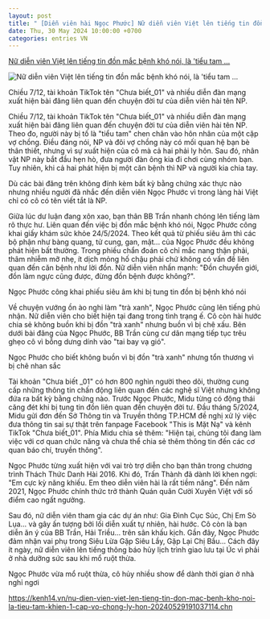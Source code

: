 ```yaml
---
layout: post
title: " [Diễn viên hài Ngọc Phước] Nữ diễn viên Việt lên tiếng tin đồn mắc bệnh khó nói, là 'tiểu tam ..."
date: Thu, 30 May 2024 10:00:00 +0700
categories: entries VN
---
```

[Nữ diễn viên Việt lên tiếng tin đồn mắc bệnh khó nói, là 'tiểu tam ...](https://kenh14.vn/nu-dien-vien-viet-len-tieng-tin-don-mac-benh-kho-noi-la-tieu-tam-khien-1-cap-vo-chong-ly-hon-20240529191037114.chn)

![Nữ diễn viên Việt lên tiếng tin đồn mắc bệnh khó nói, là 'tiểu tam ...](https://kenh14cdn.com/zoom/600_315/203336854389633024/2024/5/29/photo1716984481544-17169844817031881697502.jpg)

Chiều 7/12, tài khoản TikTok tên "Chưa biết_01" và nhiều diễn đàn mạng xuất hiện bài đăng liên quan đến chuyện đời tư của diễn viên hài tên NP.

Chiều 7/12, tài khoản TikTok tên "Chưa biết_01" và nhiều diễn đàn mạng xuất hiện bài đăng liên quan đến chuyện đời tư của diễn viên hài tên NP. Theo đo, người này bị tố là "tiểu tam" chen chân vào hôn nhân của một cặp vợ chồng. Điều đáng nói, NP và đôi vợ chồng này có mối quan hệ bạn bè thân thiết, nhưng vì sự xuất hiện của cô mà cả hai phải ly hôn. Sau đó, nhân vật NP này bắt đầu hẹn hò, đưa người đàn ông kia đi chơi cùng nhóm bạn. Tuy nhiên, khi cả hai phát hiện bị một căn bệnh thì NP và người kia chia tay.

Dù các bài đăng trên không đính kèm bất kỳ bằng chứng xác thực nào nhưng nhiều người đã nhắc đến diễn viên Ngọc Phước vì trong làng hài Việt chỉ có cô có tên viết tắt là NP.

Giữa lúc dư luận đang xôn xao, bạn thân BB Trần nhanh chóng lên tiếng làm rõ thực hư. Liên quan đến việc bị đồn mắc bệnh khó nói, Ngọc Phước công khai giấy khám sức khỏe 24/5/2024. Theo kết quả từ phiếu siêu âm thì các bộ phận như bàng quang, tử cung, gan, mật... của Ngọc Phước đều không phát hiện bất thường. Trong phiếu chẩn đoán cô chỉ mắc nang thận phải, thâm nhiễm mỡ nhẹ, ít dịch mỏng hố chậu phải chứ không có vấn đề liên quan đến căn bệnh như lời đồn. Nữ diễn viên nhấn mạnh: "Đồn chuyển giới, đồn làm ngực cũng được, đừng đồn bệnh được không?".

Ngọc Phước công khai phiếu siêu âm khi bị tung tin đồn bị bệnh khó nói

Về chuyện vướng ồn ào nghi làm "trà xanh", Ngọc Phước cũng lên tiếng phủ nhận. Nữ diễn viên cho biết hiện tại đang trong tình trạng ế. Cô còn hài hước chia sẻ không buồn khi bị đồn "trà xanh" nhưng buồn vì bị chê xấu. Bên dưới bài đăng của Ngọc Phước, BB Trần cùng cư dân mạng tiếp tục trêu ghẹo cô vì bỗng dưng dính vào "tai bay vạ gió".

Ngọc Phước cho biết không buồn vì bị đồn "trà xanh" nhưng tổn thương vì bị chê nhan sắc

Tài khoản "Chưa biết _01" có hơn 800 nghìn người theo dõi, thường cung cấp những thông tin chấn động liên quan đến các nghệ sĩ Việt nhưng không đứa ra bất kỳ bằng chứng nào. Trước Ngọc Phước, Midu từng có động thái căng đét khi bị tung tin đồn liên quan đến chuyện đời tư. Đầu tháng 5/2024, Midu gửi đơn đến Sở Thông tin và Truyền thông TP.HCM đề nghị xử lý việc đưa thông tin sai sự thật trên fanpage Facebook "This is Mặt Nạ" và kênh TikTok "Chưa biết_01". Phía Midu chia sẻ thêm: "Hiện tại, chúng tôi đang làm việc với cơ quan chức năng và chưa thể chia sẻ thêm thông tin đến các cơ quan báo chí, truyền thông".

Ngọc Phước từng xuất hiện với vai trò trợ diễn cho bạn thân trong chương trình Thách Thức Danh Hài 2016. Khi đó, Trấn Thành đã dành lời khen ngợi: "Em cực kỳ năng khiếu. Em theo diễn viên hài là rất tiềm năng". Đến năm 2021, Ngọc Phước chính thức trở thành Quán quân Cười Xuyên Việt với số điểm cao ngất ngưởng.

Sau đó, nữ diễn viên tham gia các dự án như: Gia Đình Cục Súc, Chị Em Sò Lụa... và gây ấn tượng bởi lối diễn xuất tự nhiên, hài hước. Cô còn là bạn diễn ăn ý của BB Trần, Hải Triều... trên sân khấu kịch. Gần đây, Ngọc Phước đảm nhận vai phụ trong Siêu Lừa Gặp Siêu Lầy, Gặp Lại Chị Bầu... Cách đây ít ngày, nữ diễn viên lên tiếng thông báo hủy lịch trình giao lưu tại Úc vì phải ở nhà dưỡng sức sau khi mổ ruột thừa.

Ngọc Phước vừa mổ ruột thừa, cô hủy nhiều show để dành thời gian ở nhà nghỉ ngơi

https://kenh14.vn/nu-dien-vien-viet-len-tieng-tin-don-mac-benh-kho-noi-la-tieu-tam-khien-1-cap-vo-chong-ly-hon-20240529191037114.chn

